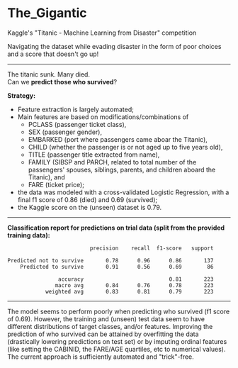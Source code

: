 # The_Gigantic
Kaggle's "Titanic - Machine Learning from Disaster" competition

Navigating the dataset while evading disaster in the form of poor choices and a score that doesn't go up!
***
The titanic sunk. Many died.\
Can we <b>predict those who survived</b>?

<b>Strategy:</b>
* Feature extraction is largely automated;
* Main features are based on modifications/combinations of 
    * PCLASS (passenger ticket class), 
    * SEX (passenger gender), 
    * EMBARKED (port where passengers came aboar the Titanic), 
    * CHILD (whether the passenger is or not aged up to five years old), 
    * TITLE (passenger title extracted from name), 
    * FAMILY (SIBSP and PARCH, related to total number of the passengers' spouses, siblings, parents, and children aboard the Titanic), and 
    * FARE (ticket price);
* the data was modeled with a cross-validated Logistic Regression, with a final f1 score of 0.86 (died) and 0.69 (survived);
* the Kaggle score on the (unseen) dataset is 0.79.
***
<b>Classification report for predictions on trial data (split from the provided training data):</b>

                              precision    recall  f1-score   support

    Predicted not to survive       0.78      0.96      0.86       137
        Predicted to survive       0.91      0.56      0.69        86

                    accuracy                           0.81       223
                   macro avg       0.84      0.76      0.78       223
                weighted avg       0.83      0.81      0.79       223
***
The model seems to perform poorly when predicting who survived (f1 score of 0.69). However, the training and (unseen) test data seem to have different distributions of target classes, and/or features. Improving the prediction of who survived can be attained by overfitting the data (drastically lowering predictions on test set) or by imputing ordinal features (like setting the CABINID, the FARE/AGE quartiles, etc to numerical values). The current approach is sufficiently automated and "trick"-free.
